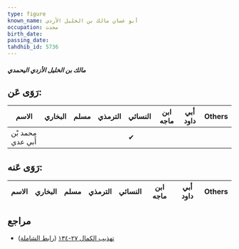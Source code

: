 ```yaml
---
type: figure
known_name: أبو غسان مالك بن الخليل الأزدي
occupation: محدث
birth_date:
passing_date:
tahdhib_id: 5736
---
```

##### مالك بن الخليل الأزدي اليحمدي

## رَوَى عَن:
| الاسم             | البخاري | مسلم | الترمذي | النسائي | ابن ماجه | أبي داود | Others |
| ----------------- | ------- | ---- | ------- | ------- | -------- | -------- | ------ |
| محمد بْن أَبي عدي |         |      |         | ✔       |          |          |        |
## رَوَى عَنه:
| الاسم | البخاري | مسلم | الترمذي | النسائي | ابن ماجه | أبي داود | Others |
| ----- | ------- | ---- | ------- | ------- | -------- | -------- | ------ |
## مراجع
- [تهذيب الكمال ٢٧-١٣٤](obsidian://open?vault=Tahdhib-al-Kamal&file=Figures/٥٧٣٦-مالك%20بن%20الخليل%20الأزدي%20اليحمدي) ([رابط الشاملة](https://shamela.ws/book/3722/14523))